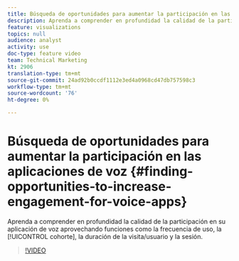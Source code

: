 ```yaml
---
title: Búsqueda de oportunidades para aumentar la participación en las aplicaciones de voz
description: Aprenda a comprender en profundidad la calidad de la participación en su aplicación de voz aprovechando funciones como la frecuencia de uso, la cohorte, la duración de la visita/usuario y la sesión.
feature: visualizations
topics: null
audience: analyst
activity: use
doc-type: feature video
team: Technical Marketing
kt: 2906
translation-type: tm+mt
source-git-commit: 24ad92b0ccdf1112e3ed4a0968cd47db757598c3
workflow-type: tm+mt
source-wordcount: '76'
ht-degree: 0%

---
```



# Búsqueda de oportunidades para aumentar la participación en las aplicaciones de voz {#finding-opportunities-to-increase-engagement-for-voice-apps}

Aprenda a comprender en profundidad la calidad de la participación en su aplicación de voz aprovechando funciones como la frecuencia de uso, la [!UICONTROL cohorte], la duración de la visita/usuario y la sesión.

>[!VIDEO](https://video.tv.adobe.com/v/27223/?quality=9)
